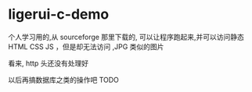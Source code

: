 ligerui-c-demo
==============

个人学习用的,从 sourceforge 那里下载的,
可以让程序跑起来,并可以访问静态 HTML CSS JS ，但是却无法访问 ,JPG 类似的图片

看来, http 头还没有处理好

以后再搞数据库之类的操作吧
TODO
